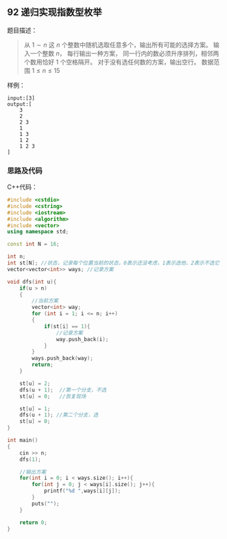 <!--
 * @Description: 
 * @Author: fengxb
 * @Date: 2022-02-16 15:36:47
 * @LastEditor: fengxb
 * @LastEditTime: 2022-02-16 17:33:49
-->

## 92 递归实现指数型枚举

题目描述：
> 从 $1∼n$ 这 $n$ 个整数中随机选取任意多个，输出所有可能的选择方案。
> 输入一个整数 $n$，
> 每行输出一种方案，
> 同一行内的数必须升序排列，相邻两个数用恰好 $1$ 个空格隔开。
> 对于没有选任何数的方案，输出空行。
> 数据范围 $1 \leq n \leq 15$

样例：

```text
input:[3]
output:[
    3
    2
    2 3
    1
    1 3
    1 2
    1 2 3
]
```

### 思路及代码

C++代码：

```C++
#include <cstdio>
#include <cstring>
#include <iostream>
#include <algorithm>
#include <vector>
using namespace std;

const int N = 16;

int n;
int st[N]; //状态，记录每个位置当前的状态，0表示还没考虑，1表示选他，2表示不选它
vector<vector<int>> ways; //记录方案

void dfs(int u){
    if(u > n)
    {
        //当前方案
        vector<int> way;
        for (int i = 1; i <= n; i++)
        {
            if(st[i] == 1){
                //记录方案
                way.push_back(i);
            }
        }
        ways.push_back(way);
        return;
    }

    st[u] = 2;
    dfs(u + 1);  //第一个分支，不选
    st[u] = 0;   //恢复现场

    st[u] = 1;
    dfs(u + 1); //第二个分支，选
    st[u] = 0;
}

int main()
{
    cin >> n;
    dfs(1);

    //输出方案
    for(int i = 0; i < ways.size(); i++){
        for(int j = 0; j < ways[i].size(); j++){
            printf("%d ",ways[i][j]);
        }
        puts("");
    }

    return 0;
}
```
